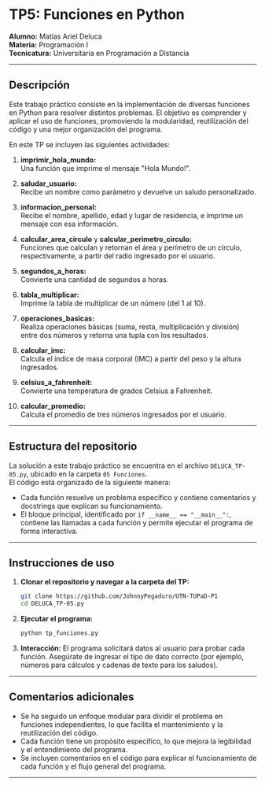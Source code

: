 # TP5: Funciones en Python

**Alumno:** Matías Ariel Deluca  
**Materia:** Programación I  
**Tecnicatura:** Universitaria en Programación a Distancia

---

## Descripción

Este trabajo práctico consiste en la implementación de diversas funciones en Python para resolver distintos problemas. El objetivo es comprender y aplicar el uso de funciones, promoviendo la modularidad, reutilización del código y una mejor organización del programa.

En este TP se incluyen las siguientes actividades:

1. **imprimir_hola_mundo:**  
   Una función que imprime el mensaje "Hola Mundo!".

2. **saludar_usuario:**  
   Recibe un nombre como parámetro y devuelve un saludo personalizado.

3. **informacion_personal:**  
   Recibe el nombre, apellido, edad y lugar de residencia, e imprime un mensaje con esa información.

4. **calcular_area_circulo** y **calcular_perimetro_circulo:**  
   Funciones que calculan y retornan el área y perímetro de un círculo, respectivamente, a partir del radio ingresado por el usuario.

5. **segundos_a_horas:**  
   Convierte una cantidad de segundos a horas.

6. **tabla_multiplicar:**  
   Imprime la tabla de multiplicar de un número (del 1 al 10).

7. **operaciones_basicas:**  
   Realiza operaciones básicas (suma, resta, multiplicación y división) entre dos números y retorna una tupla con los resultados.

8. **calcular_imc:**  
   Calcula el índice de masa corporal (IMC) a partir del peso y la altura ingresados.

9. **celsius_a_fahrenheit:**  
   Convierte una temperatura de grados Celsius a Fahrenheit.

10. **calcular_promedio:**  
    Calcula el promedio de tres números ingresados por el usuario.

---

## Estructura del repositorio

La solución a este trabajo práctico se encuentra en el archivo `DELUCA_TP-05.py`, ubicado en la carpeta `05 Funciones`.  
El código está organizado de la siguiente manera:

- Cada función resuelve un problema específico y contiene comentarios y docstrings que explican su funcionamiento.
- El bloque principal, identificado por `if __name__ == "__main__":`, contiene las llamadas a cada función y permite ejecutar el programa de forma interactiva.

---

## Instrucciones de uso

1. **Clonar el repositorio y navegar a la carpeta del TP:**
   ```bash
   git clone https://github.com/JohnnyPegaduro/UTN-TUPaD-P1
   cd DELUCA_TP-05.py
   ```

2. **Ejecutar el programa:**
   ```bash
   python tp_funciones.py
   ```

3. **Interacción:**
   El programa solicitará datos al usuario para probar cada función. Asegúrate de ingresar el tipo de dato correcto (por ejemplo, números para cálculos y cadenas de texto para los saludos).

---

## Comentarios adicionales

- Se ha seguido un enfoque modular para dividir el problema en funciones independientes, lo que facilita el mantenimiento y la reutilización del código.
- Cada función tiene un propósito específico, lo que mejora la legibilidad y el entendimiento del programa.
- Se incluyen comentarios en el código para explicar el funcionamiento de cada función y el flujo general del programa.

---

